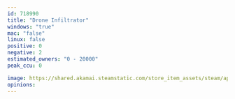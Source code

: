 ```yaml
---
id: 718990
title: "Drone Infiltrator"
windows: "true"
mac: "false"
linux: false
positive: 0
negative: 2
estimated_owners: "0 - 20000"
peak_ccu: 0

image: https://shared.akamai.steamstatic.com/store_item_assets/steam/apps/718990/header.jpg?t=1516397143
opinions:
---
```

